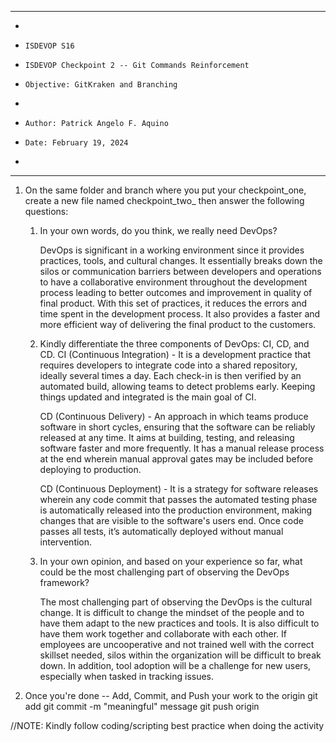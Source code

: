 **********************************************************************
*
*     ISDEVOP S16
*     ISDEVOP Checkpoint 2 -- Git Commands Reinforcement
*     Objective: GitKraken and Branching
*     
*     Author: Patrick Angelo F. Aquino
*     Date: February 19, 2024
*     
**********************************************************************

1. On the same folder and branch where you put your checkpoint_one, create a new file named checkpoint_two_<yourSurName> then answer the following questions:
	1. In your own words, do you think, we really need DevOps?
	
        DevOps is significant in a working environment since it provides practices, tools, and cultural changes. It essentially breaks down the silos or communication barriers between developers and operations to have a collaborative environment throughout the development process leading to better outcomes and improvement in quality of final product. With this set of practices, it reduces the errors and time spent in the development process. It also provides a faster and more efficient way of delivering the final product to the customers.
	2. Kindly differentiate the three components of DevOps: CI, CD, and CD.
        CI (Continuous Integration) - It is a development practice that requires developers to integrate code into a shared repository, ideally several times a day. Each check-in is then verified by an automated build, allowing teams to detect problems early. Keeping things updated and integrated is the main goal of CI.

        CD (Continuous Delivery) -	An approach in which teams produce software in short cycles, ensuring that the software can be reliably released at any time. It aims at building, testing, and releasing software faster and more frequently. It has a manual release process at the end wherein manual approval gates may be included before deploying to production. 

        CD (Continuous Deployment) -	It is a strategy for software releases wherein any code commit that passes the automated testing phase is automatically released into the production environment, making changes that are visible to the software's users end. Once code passes all tests, it’s automatically deployed without manual intervention.

	3. In your own opinion, and based on your experience so far, what could be the most challenging part of observing the DevOps framework? 

        The most challenging part of observing the DevOps is the cultural change. It is difficult to change the mindset of the people and to have them adapt to the new practices and tools. It is also difficult to have them work together and collaborate with each other. If employees are uncooperative and not trained well with the correct skillset needed, silos within the organization will be difficult to break down. In addition, tool adoption will be a challenge for new users, especially when tasked in tracking issues. 

2. Once you're done -- Add, Commit, and Push your work to the origin
	git add <filename>
	git commit -m "meaningful" message
	git push origin


//NOTE: Kindly follow coding/scripting best practice when doing the activity